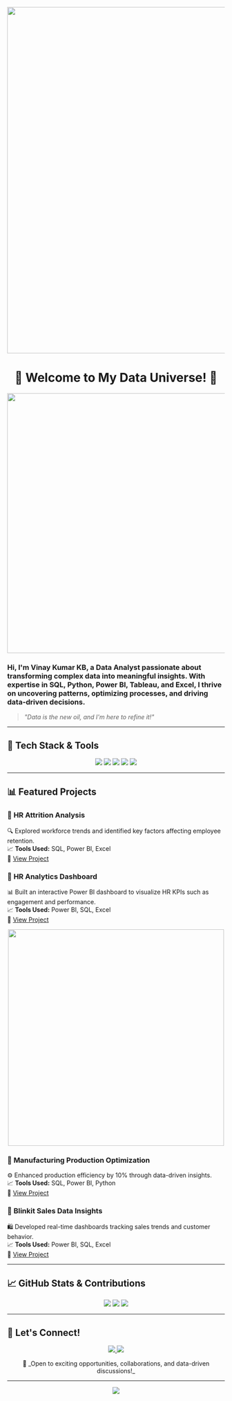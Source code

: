 <p align="center">
  <img src="https://raw.githubusercontent.com/yourusername/yourrepo/main/header-image.png" width="800px">
</p>

<h1 align="center">🚀 Welcome to My Data Universe! 🚀</h1>

<p align="center">
  <img src="https://media.giphy.com/media/xT9IgzoKnwFNmISR8I/giphy.gif" width="600px">
</p>

### Hi, I'm **Vinay Kumar KB**, a **Data Analyst** passionate about transforming complex data into meaningful insights. With expertise in **SQL, Python, Power BI, Tableau, and Excel**, I thrive on uncovering patterns, optimizing processes, and driving data-driven decisions.

> _"Data is the new oil, and I'm here to refine it!"_

---

## 🌟 **Tech Stack & Tools**

<p align="center">
  <img src="https://img.shields.io/badge/Python-3776AB?style=for-the-badge&logo=python&logoColor=white">
  <img src="https://img.shields.io/badge/SQL-4479A1?style=for-the-badge&logo=postgresql&logoColor=white">
  <img src="https://img.shields.io/badge/Power%20BI-F2C811?style=for-the-badge&logo=powerbi&logoColor=black">
  <img src="https://img.shields.io/badge/Tableau-E97627?style=for-the-badge&logo=tableau&logoColor=white">
  <img src="https://img.shields.io/badge/Excel-217346?style=for-the-badge&logo=microsoft-excel&logoColor=white">
</p>

---

## 📊 **Featured Projects**

### 📌 **HR Attrition Analysis**
🔍 Explored workforce trends and identified key factors affecting employee retention.  
📈 **Tools Used:** SQL, Power BI, Excel  
🔗 [View Project](https://github.com/yourusername/hr-attrition-analysis)

### 📌 **HR Analytics Dashboard**
📊 Built an interactive Power BI dashboard to visualize HR KPIs such as engagement and performance.  
📈 **Tools Used:** Power BI, SQL, Excel  
🔗 [View Project](https://github.com/yourusername/hr-analytics-dashboard)

<p align="center">
  <img src="https://media.giphy.com/media/3o6Zt481isNVuQI1l6/giphy.gif" width="500px">
</p>

### 📌 **Manufacturing Production Optimization**
⚙️ Enhanced production efficiency by 10% through data-driven insights.  
📈 **Tools Used:** SQL, Power BI, Python  
🔗 [View Project](https://github.com/yourusername/manufacturing-data-analysis)

### 📌 **Blinkit Sales Data Insights**
🛍️ Developed real-time dashboards tracking sales trends and customer behavior.  
📈 **Tools Used:** Power BI, SQL, Excel  
🔗 [View Project](https://github.com/yourusername/blinkit-sales-dashboard)

---

## 📈 **GitHub Stats & Contributions**

<p align="center">
  <img src="https://github-readme-stats.vercel.app/api?username=yourusername&show_icons=true&theme=radical">
  <img src="https://github-readme-streak-stats.herokuapp.com/?user=yourusername&theme=radical">
  <img src="https://github-readme-stats.vercel.app/api/top-langs/?username=yourusername&layout=compact&theme=radical">
</p>

---

## 🤝 **Let's Connect!**

<p align="center">
  <a href="https://www.linkedin.com/in/vinaykumarkb">
    <img src="https://img.shields.io/badge/LinkedIn-0077B5?style=for-the-badge&logo=linkedin&logoColor=white">
  </a>
  <a href="mailto:vinaykumarkb25102002@gmail.com">
    <img src="https://img.shields.io/badge/Email-D14836?style=for-the-badge&logo=gmail&logoColor=white">
  </a>
</p>

<p align="center">
  🌟 _Open to exciting opportunities, collaborations, and data-driven discussions!_
</p>

---

<p align="center">
  <img src="https://media.giphy.com/media/l3q2Ip7FrmPElSxZ6/giphy.gif">
</p>
